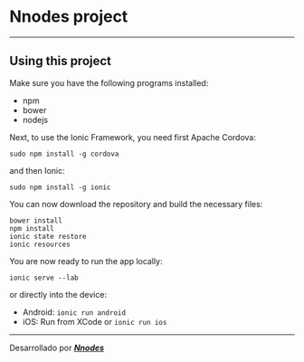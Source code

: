 # Nnodes project
---

## Using this project

Make sure you have the following programs installed:

- npm
- bower
- nodejs

Next, to use the Ionic Framework, you need first Apache Cordova:

`sudo npm install -g cordova`

and then Ionic:

`sudo npm install -g ionic`

You can now download the repository and build the necessary files:
```
bower install
npm install
ionic state restore
ionic resources
```
You are now ready to run the app locally:

`ionic serve --lab`

or directly into the device:

- Android: `ionic run android`
- iOS: Run from XCode or `ionic run ios`

---
Desarrollado por [**_Nnodes_**](http://nnodes.com/)
